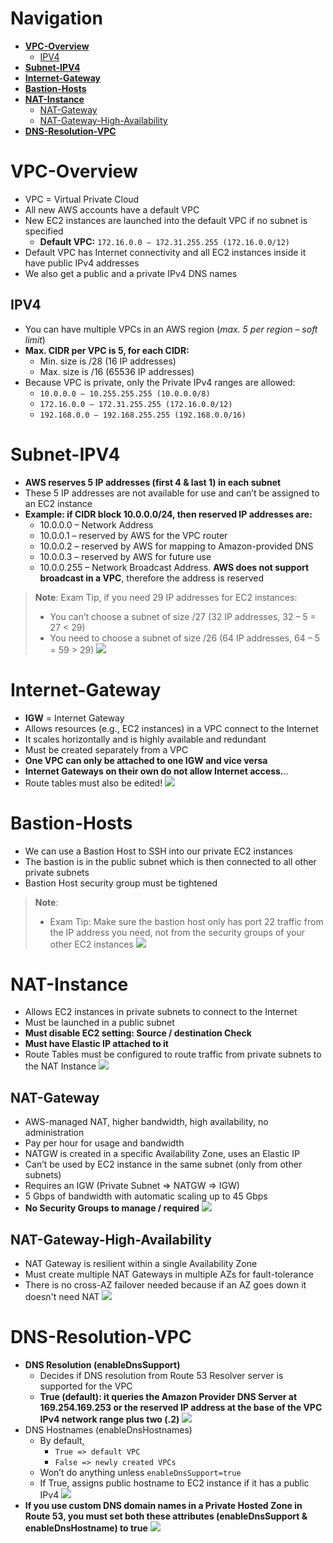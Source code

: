# Navigation
- [**VPC-Overview**](#VPC-Overview)
	- [IPV4](#IPV4)
- [**Subnet-IPV4**](#Subnet-IPV4)
- [**Internet-Gateway**](#Internet-Gateway)
- [**Bastion-Hosts**](#Bastion-Hosts)
- [**NAT-Instance**](#NAT-Instance)
	- [NAT-Gateway](#NAT-Gateway)
	- [NAT-Gateway-High-Availability](#NAT-Gateway-High-Availability)
- [**DNS-Resolution-VPC**](#DNS-Resolution-VPC)
# VPC-Overview
- VPC = Virtual Private Cloud
- All new AWS accounts have a default VPC  
- New EC2 instances are launched into the default VPC if no subnet is  specified  
	- **Default VPC:** `172.16.0.0 – 172.31.255.255 (172.16.0.0/12)`
- Default VPC has Internet connectivity and all EC2 instances inside it  have public IPv4 addresses  
- We also get a public and a private IPv4 DNS names
## IPV4
- You can have multiple VPCs in an AWS region (*max. 5 per region – soft limit*)
- **Max. CIDR per VPC is 5, for each CIDR:**  
	- Min. size is /28 (16 IP addresses)  
	- Max. size is /16 (65536 IP addresses)  
- Because VPC is private, only the Private IPv4 ranges are allowed:  
	- `10.0.0.0 – 10.255.255.255 (10.0.0.0/8)`
	- `172.16.0.0 – 172.31.255.255 (172.16.0.0/12)`
	- `192.168.0.0 – 192.168.255.255 (192.168.0.0/16)`
# Subnet-IPV4
- **AWS reserves 5 IP addresses (first 4 & last 1) in each subnet**  
- These 5 IP addresses are not available for use and can’t be assigned to an EC2 instance  
- **Example: if CIDR block 10.0.0.0/24, then reserved IP addresses are:**  
	- 10.0.0.0 – Network Address  
	- 10.0.0.1 – reserved by AWS for the VPC router  
	- 10.0.0.2 – reserved by AWS for mapping to Amazon-provided DNS  
	- 10.0.0.3 – reserved by AWS for future use  
	- 10.0.0.255 – Network Broadcast Address. **AWS does not support broadcast in a VPC**,  therefore the address is reserved  
> **Note**:
>  Exam Tip, if you need 29 IP addresses for EC2 instances:  
>  - You can’t choose a subnet of size /27 (32 IP addresses, 32 – 5 = 27 < 29)  
>  - You need to choose a subnet of size /26 (64 IP addresses, 64 – 5 = 59 > 29)
![](https://i.imgur.com/s8bN3LD.png)
# Internet-Gateway
- **IGW** = Internet Gateway 
- Allows resources (e.g., EC2 instances) in a VPC connect to the Internet  
- It scales horizontally and is highly available and redundant  
- Must be created separately from a VPC  
- **One VPC can only be attached to one IGW and vice versa**  
- **Internet Gateways on their own do not allow Internet access.**..  
- Route tables must also be edited!
![](https://i.imgur.com/yIKtmSR.png)
# Bastion-Hosts
- We can use a Bastion Host to SSH into our private EC2 instances  
- The bastion is in the public subnet which is then connected to all other private subnets
- Bastion Host security group must be tightened  
>**Note**: 
>- Exam Tip: Make sure the bastion host only has port 22 traffic from the IP address you need, not from the security groups of your other EC2 instances
![](https://i.imgur.com/FeKMPcS.png)
# NAT-Instance
- Allows EC2 instances in private subnets to connect to the Internet  
- Must be launched in a public subnet  
- **Must disable EC2 setting: Source / destination Check**
- **Must have Elastic IP attached to it**  
- Route Tables must be configured to route traffic from private subnets to the NAT Instance
![](https://i.imgur.com/K6hmkdX.png)
## NAT-Gateway
- AWS-managed NAT, higher bandwidth, high availability, no administration  
- Pay per hour for usage and bandwidth  
- NATGW is created in a specific Availability Zone, uses an Elastic IP  
- Can’t be used by EC2 instance in the same subnet (only from other subnets)  
- Requires an IGW (Private Subnet => NATGW => IGW)  
- 5 Gbps of bandwidth with automatic scaling up to 45 Gbps  
- **No Security Groups to manage / required**
![](https://i.imgur.com/9JDhJBL.png)
## NAT-Gateway-High-Availability
- NAT Gateway is resilient within a single Availability Zone  
- Must create multiple NAT Gateways in multiple AZs for fault-tolerance  
- There is no cross-AZ failover needed because if an AZ goes down it doesn't need NAT
![](https://i.imgur.com/YnkmEiE.png)
# DNS-Resolution-VPC 
- **DNS Resolution (enableDnsSupport)**  
	- Decides if DNS resolution from Route 53 Resolver server is supported for the VPC  
	- **True (default): it queries the Amazon Provider DNS Server at 169.254.169.253 or the reserved IP address at the base of the VPC IPv4 network range plus two (.2)**
![](https://i.imgur.com/7fnGKvW.png)
- DNS Hostnames (enableDnsHostnames)  
	- By default,  
		- `True => default VPC`
		- `False => newly created VPCs`  
	- Won’t do anything unless `enableDnsSupport=true`  
	- If True, assigns public hostname to EC2 instance if it has a public IPv4
![](https://i.imgur.com/gFxTWmP.png)
- **If you use custom DNS domain names in a Private Hosted Zone in Route 53, you must set both these attributes (enableDnsSupport & enableDnsHostname) to true**
![](https://i.imgur.com/q7sucng.png)

